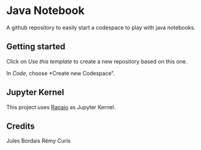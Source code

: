 # Java Notebook

A github repository to easily start a codespace to play with java notebooks.

## Getting started

Click on *Use this template* to create a new repository based on this one.

In *Code*, choose *Create new Codespace".

## Jupyter Kernel

This project uses [Rapaio](https://github.com/padreati/rapaio-jupyter-kernel) as Jupyter Kernel.

## Credits
Jules Bordais
Rémy Curis
